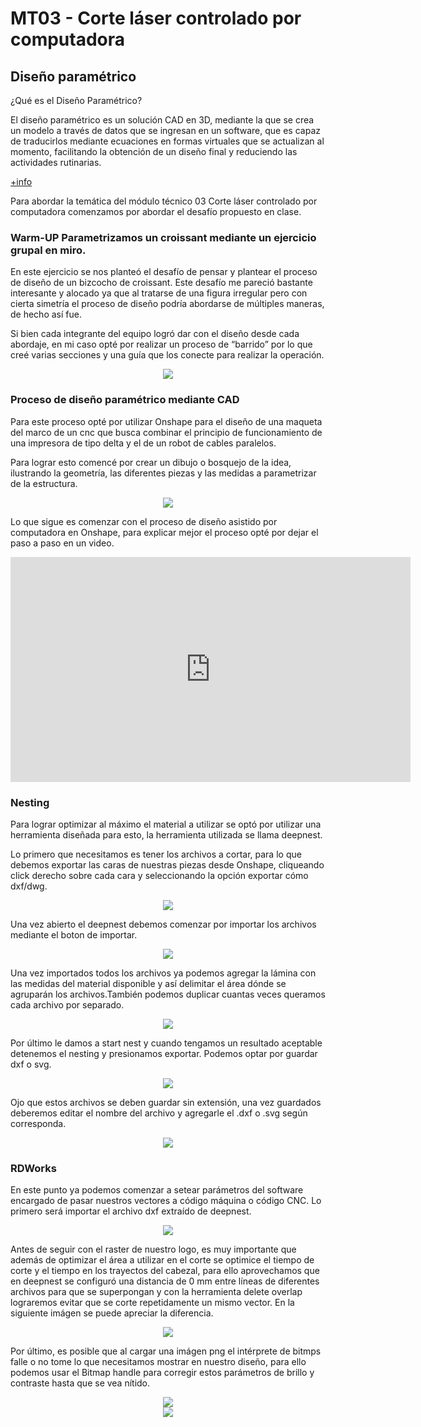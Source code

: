 # MT03 - Corte láser controlado por computadora 

## Diseño paramétrico

¿Qué es el Diseño Paramétrico?

El diseño paramétrico es un solución CAD en 3D, mediante la que se crea un modelo a través de datos que se ingresan en un software, que es capaz de traducirlos mediante ecuaciones en formas virtuales que se actualizan al momento, facilitando la obtención de un diseño final y reduciendo las actividades rutinarias.

<A HREF="https://www.autodeskjournal.com/que-es-diseno-parametrico-conceptos-aportes-ingenieria/"> +info </A>


Para abordar la temática del módulo técnico 03 Corte láser controlado por computadora comenzamos por abordar el desafío propuesto en clase. 

### Warm-UP Parametrizamos un croissant mediante un ejercicio grupal en miro.

En este ejercicio se nos planteó el desafío de pensar y plantear el proceso de diseño de un bizcocho de croissant. Este desafío me pareció bastante interesante y alocado ya que al tratarse de una figura irregular pero con cierta simetría el proceso de diseño podría abordarse de múltiples maneras, de hecho así fue. 

Si bien cada integrante del equipo logró dar con el diseño desde cada abordaje, en mi caso opté por realizar un proceso de “barrido” por lo que creé varias secciones y una guía que los conecte para realizar la operación.

<div align="center"><img src="https://github.com/wwwteo/mateo_olivera/raw/main/docs/images/MT03/croissant.png"></div>

### Proceso de diseño paramétrico mediante CAD


Para este proceso opté por utilizar Onshape para el diseño de una maqueta del marco de un cnc que busca combinar el principio de funcionamiento de una impresora de tipo delta y el de un robot de cables paralelos.

Para lograr esto comencé por crear un dibujo o bosquejo de la idea, ilustrando la geometría, las diferentes piezas y las medidas a parametrizar de la estructura.

<div align="center"><img src="https://github.com/wwwteo/mateo_olivera/raw/main/docs/images/MT03/Bosquejo.png"></div>

Lo que sigue es comenzar con el proceso de diseño asistido por computadora en Onshape, para explicar mejor el proceso opté por dejar el paso a paso en un video.

<div align="center"><iframe width="640" height="360" src="https://www.youtube.com/embed/b75h8IQIxh4" title="Parametrización en Onshape" frameborder="0" allow="accelerometer; autoplay; clipboard-write; encrypted-media; gyroscope; picture-in-picture; web-share" referrerpolicy="strict-origin-when-cross-origin" allowfullscreen></iframe></div>

### Nesting

Para lograr optimizar al máximo el material a utilizar se optó por utilizar una herramienta diseñada para esto, la herramienta utilizada se llama deepnest. 

Lo primero que necesitamos es tener los archivos a cortar, para lo que debemos exportar las caras de nuestras piezas desde Onshape, cliqueando click derecho sobre cada cara y seleccionando la opción exportar cómo dxf/dwg. 

<div align="center"><img src="https://github.com/wwwteo/mateo_olivera/raw/main/docs/images/MT03/exportardxf.png"></div>

Una vez abierto el deepnest debemos comenzar por importar los archivos mediante el boton de importar.

<div align="center"><img src="https://github.com/wwwteo/mateo_olivera/raw/main/docs/images/MT03/importardxf.png"></div>


Una vez importados todos los archivos ya podemos agregar la lámina con las medidas del material disponible y así delimitar el área dónde se agruparán los archivos.También podemos duplicar cuantas veces queramos cada archivo por separado.

<div align="center"><img src="https://github.com/wwwteo/mateo_olivera/raw/main/docs/images/MT03/agregarhoja.png"></div>

Por último le damos a start nest y cuando tengamos un resultado aceptable detenemos el nesting y presionamos exportar. Podemos optar por guardar dxf o svg.

<div align="center"><img src="https://github.com/wwwteo/mateo_olivera/raw/main/docs/images/MT03/deepnestdxf.png"></div>

Ojo que estos archivos se deben guardar sin extensión, una vez guardados deberemos editar el nombre del archivo y agregarle el .dxf o .svg según corresponda.

<div align="center"><img src="https://github.com/wwwteo/mateo_olivera/raw/main/docs/images/MT03/adddxf.png"></div>

### RDWorks

En este punto ya podemos comenzar a setear parámetros del software encargado de pasar nuestros vectores a código máquina o código CNC. Lo primero será importar el archivo dxf extraído de deepnest.

<div align="center"><img src="https://github.com/wwwteo/mateo_olivera/raw/main/docs/images/MT03/dxfRD.png"></div>



Antes de seguir con el raster de nuestro logo, es muy importante que además de optimizar el área a utilizar en el corte se optimice el tiempo de corte y el tiempo en los trayectos del cabezal, para ello aprovechamos que en deepnest se configuró una distancia de 0 mm entre líneas de diferentes archivos para que se superpongan y con la herramienta delete overlap lograremos evitar que se corte repetidamente un mismo vector. En la siguiente imágen se puede apreciar la diferencia.

<div align="center"><img src="https://github.com/wwwteo/mateo_olivera/raw/main/docs/images/MT03/deleteoverload.png"></div>

Por último, es posible que al cargar una imágen png el intérprete de bitmps falle o no tome lo que necesitamos mostrar en nuestro diseño, para ello podemos usar el Bitmap handle para corregir estos parámetros de brillo y contraste hasta que se vea nítido.

<div align="center"><img src="https://github.com/wwwteo/mateo_olivera/raw/main/docs/images/MT03/logo.png"></div>

<div align="center"><img src="https://github.com/wwwteo/mateo_olivera/raw/main/docs/images/MT03/logo2.png"></div>